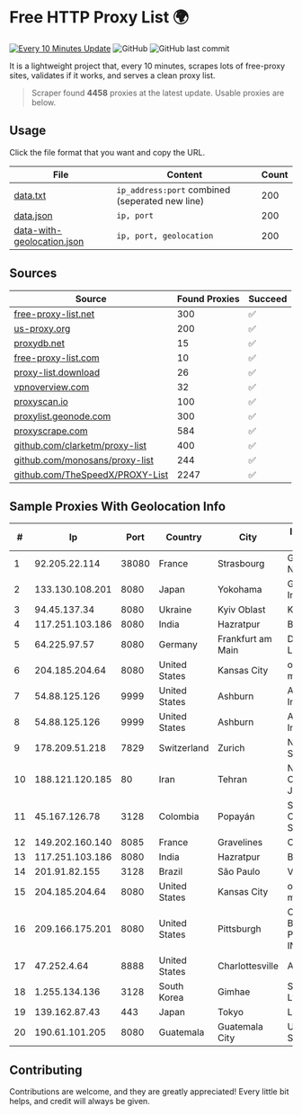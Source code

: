 
# Free HTTP Proxy List 🌍

[![Every 10 Minutes Update](https://github.com/mertguvencli/http-proxy-list/actions/workflows/main.yml/badge.svg?branch=main)](https://github.com/mertguvencli/http-proxy-list/actions/workflows/main.yml)
![GitHub](https://img.shields.io/github/license/mertguvencli/http-proxy-list)
![GitHub last commit](https://img.shields.io/github/last-commit/mertguvencli/http-proxy-list)

It is a lightweight project that, every 10 minutes, scrapes lots of free-proxy sites, validates if it works, and serves a clean proxy list.


> Scraper found **4458** proxies at the latest update. Usable proxies are below.

## Usage

Click the file format that you want and copy the URL.


|File|Content|Count|
|----|-------|-----|
|[data.txt](https://raw.githubusercontent.com/mertguvencli/http-proxy-list/main/proxy-list/data.txt)|`ip_address:port` combined (seperated new line)|200|
|[data.json](https://raw.githubusercontent.com/mertguvencli/http-proxy-list/main/proxy-list/data.json)|`ip, port`|200|
|[data-with-geolocation.json](https://raw.githubusercontent.com/mertguvencli/http-proxy-list/main/proxy-list/data-with-geolocation.json)|`ip, port, geolocation`|200|

## Sources

|Source|Found Proxies|Succeed|
|------|-------------|-------|
|[free-proxy-list.net](https://free-proxy-list.net)|300|✅|
|[us-proxy.org](https://www.us-proxy.org)|200|✅|
|[proxydb.net](http://proxydb.net)|15|✅|
|[free-proxy-list.com](https://free-proxy-list.com/?page=&port=&type%5B%5D=http&type%5B%5D=https&up_time=0&search=Search)|10|✅|
|[proxy-list.download](https://www.proxy-list.download/HTTP)|26|✅|
|[vpnoverview.com](https://vpnoverview.com/privacy/anonymous-browsing/free-proxy-servers)|32|✅|
|[proxyscan.io](https://www.proxyscan.io)|100|✅|
|[proxylist.geonode.com](https://proxylist.geonode.com/api/proxy-list?limit=300&page=1&sort_by=lastChecked&sort_type=desc&protocols=http,https)|300|✅|
|[proxyscrape.com](https://api.proxyscrape.com/v2/?request=displayproxies&protocol=http&timeout=10000&country=all&ssl=all&anonymity=all)|584|✅|
|[github.com/clarketm/proxy-list](https://raw.githubusercontent.com/clarketm/proxy-list/master/proxy-list-raw.txt)|400|✅|
|[github.com/monosans/proxy-list](https://raw.githubusercontent.com/monosans/proxy-list/main/proxies/http.txt)|244|✅|
|[github.com/TheSpeedX/PROXY-List](https://raw.githubusercontent.com/TheSpeedX/PROXY-List/master/http.txt)|2247|✅|


## Sample Proxies With Geolocation Info

|#|Ip|Port|Country|City|Internet Service Provider|
|-|--|----|-------|----|-------------------------|
|1|92.205.22.114|38080|France|Strasbourg|GD MASS Network|
|2|133.130.108.201|8080|Japan|Yokohama|GMO Internet, Inc.|
|3|94.45.137.34|8080|Ukraine|Kyiv Oblast|Kievline LLC|
|4|117.251.103.186|8080|India|Hazratpur|BSNL Internet|
|5|64.225.97.57|8080|Germany|Frankfurt am Main|DigitalOcean, LLC|
|6|204.185.204.64|8080|United States|Kansas City|org-morenet.more.net|
|7|54.88.125.126|9999|United States|Ashburn|Amazon.com, Inc.|
|8|54.88.125.126|9999|United States|Ashburn|Amazon.com, Inc.|
|9|178.209.51.218|7829|Switzerland|Zurich|Nine Internet Solutions AG|
|10|188.121.120.185|80|Iran|Tehran|Noyan Abr Arvan Co. ( Private Joint Stock)|
|11|45.167.126.78|3128|Colombia|Popayán|Sepcom Comunicaciones SAS|
|12|149.202.160.140|8085|France|Gravelines|OVH SAS|
|13|117.251.103.186|8080|India|Hazratpur|BSNL Internet|
|14|201.91.82.155|3128|Brazil|São Paulo|Vivo|
|15|204.185.204.64|8080|United States|Kansas City|org-morenet.more.net|
|16|209.166.175.201|8080|United States|Pittsburgh|CONTINENTAL BROADBAND PENNSYLVANIA, INC.|
|17|47.252.4.64|8888|United States|Charlottesville|Alibaba.com LLC|
|18|1.255.134.136|3128|South Korea|Gimhae|SK Broadband Co Ltd|
|19|139.162.87.43|443|Japan|Tokyo|Linode, LLC|
|20|190.61.101.205|8080|Guatemala|Guatemala City|Ufinet Panama S.A.|



## Contributing

Contributions are welcome, and they are greatly appreciated! Every
little bit helps, and credit will always be given.

